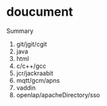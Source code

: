 doucument
=========
Summary
1. git/jgit/cgit
2. java
3. html
4. c/c++/gcc
5. jcr/jackraabit
6. mqtt/gcm/apns
7. vaddin
7. openlap/apacheDirectory/sso
